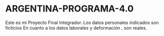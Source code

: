 # ARGENTINA-PROGRAMA-4.0
Este es mi Proyecto Final Integrador.
Los datos personales indicados son ficticios
En cuanto a los datos laborales y deformación , son reales.
